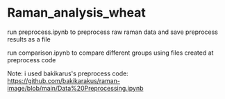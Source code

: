 # Raman_analysis_wheat
run preprocess.ipynb to preprocess raw raman data and save preprocess results as a file

run comparison.ipynb to compare different groups using files created at preprocess code



Note: i used bakikarus's preprocess code: https://github.com/bakikarakus/raman-image/blob/main/Data%20Preprocessing.ipynb
